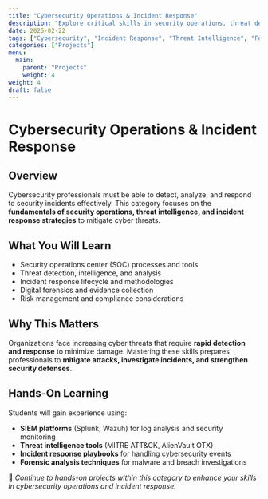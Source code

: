 ```yaml
---
title: "Cybersecurity Operations & Incident Response"
description: "Explore critical skills in security operations, threat detection, and incident response strategies."
date: 2025-02-22
tags: ["Cybersecurity", "Incident Response", "Threat Intelligence", "Forensics"]
categories: ["Projects"]
menu:
  main:
    parent: "Projects"
    weight: 4
weight: 4
draft: false
---
```


# Cybersecurity Operations & Incident Response

## Overview
Cybersecurity professionals must be able to detect, analyze, and respond to security incidents effectively. This category focuses on the **fundamentals of security operations, threat intelligence, and incident response strategies** to mitigate cyber threats.

## What You Will Learn
- Security operations center (SOC) processes and tools  
- Threat detection, intelligence, and analysis  
- Incident response lifecycle and methodologies  
- Digital forensics and evidence collection  
- Risk management and compliance considerations  

## Why This Matters
Organizations face increasing cyber threats that require **rapid detection and response** to minimize damage. Mastering these skills prepares professionals to **mitigate attacks, investigate incidents, and strengthen security defenses**.

## Hands-On Learning
Students will gain experience using:  
- **SIEM platforms** (Splunk, Wazuh) for log analysis and security monitoring  
- **Threat intelligence tools** (MITRE ATT&CK, AlienVault OTX)  
- **Incident response playbooks** for handling cybersecurity events  
- **Forensic analysis techniques** for malware and breach investigations  

🔗 *Continue to hands-on projects within this category to enhance your skills in cybersecurity operations and incident response.*
